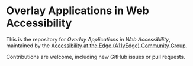 # Overlay Applications in Web Accessibility

This is the repository for *Overlay Applications in Web Accessibility*, maintained by the [Accessibility at the Edge (A11yEdge) Community Group](https://www.w3.org/community/a11yedge/).

Contributions are welcome, including new GitHub issues or pull requests.
